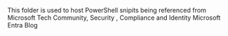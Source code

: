 This folder is used to host PowerShell snipits being referenced from Microsoft Tech Community, Security , Compliance and Identity Microsoft Entra Blog
